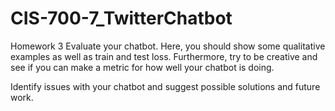 # CIS-700-7_TwitterChatbot
Homework 3
Evaluate your chatbot. Here, you should show some qualitative examples as well as train and test loss. Furthermore, try to be creative and see if you can make a metric for how well your chatbot is doing.

Identify issues with your chatbot and suggest possible solutions and future work.
